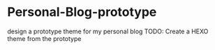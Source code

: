 # Personal-Blog-prototype
design a prototype theme for my personal blog 
TODO: Create a HEXO theme from the prototype
